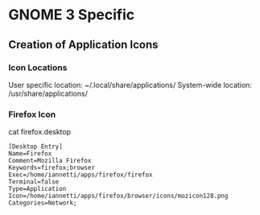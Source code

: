 # GNOME 3 Specific

## Creation of Application Icons

### Icon Locations

User specific location: ~/.local/share/applications/
System-wide location: /usr/share/applications/

### Firefox Icon

cat firefox.desktop

```
[Desktop Entry]
Name=Firefox
Comment=Mozilla Firefox
Keywords=firefox;browser
Exec=/home/iannetti/apps/firefox/firefox
Terminal=false
Type=Application
Icon=/home/iannetti/apps/firefox/browser/icons/mozicon128.png
Categories=Network;
```


